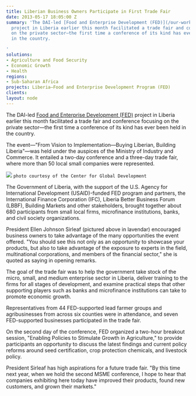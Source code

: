 ```yaml
---
title: Liberian Business Owners Participate in First Trade Fair
date: 2013-05-17 18:05:00 Z
summary: 'The DAI-led [Food and Enterprise Development (FED)](/our-work/projects/liberia-food-and-enterprise-development-program-fed)
  project in Liberia earlier this month facilitated a trade fair and conference focusing
  on the private sector—the first time a conference of its kind has ever been held
  in the country.

'
solutions:
- Agriculture and Food Security
- Economic Growth
- Health
regions:
- Sub-Saharan Africa
projects: Liberia—Food and Enterprise Development Program (FED)
clients: 
layout: node
---
```


The DAI-led [Food and Enterprise Development (FED)][1] project in Liberia earlier this month facilitated a trade fair and conference focusing on the private sector—the first time a conference of its kind has ever been held in the country.

The event—"From Vision to Implementation—Buying Liberian, Building Liberia"—was held under the auspices of the Ministry of Industry and Commerce. It entailed a two-day conference and a three-day trade fair, where more than 50 local small companies were represented.

![][2]
`photo courtesy of the Center for Global Development`

The Government of Liberia, with the support of the U.S. Agency for International Development (USAID)-funded FED program and partners, the International Finance Corporation (IFC), Liberia Better Business Forum (LBBF), Building Markets and other stakeholders, brought together about 680 participants from small local firms, microfinance institutions, banks, and civil society organizations.

President Ellen Johnson Sirleaf (pictured above in lavendar) encouraged business owners to take advantage of the many opportunities the event offered. "You should see this not only as an opportunity to showcase your products, but also to take advantage of the exposure to experts in the field, multinational corporations, and members of the financial sector," she is quoted as saying in opening remarks.

The goal of the trade fair was to help the government take stock of the micro, small, and medium enterprise sector in Liberia, deliver training to the firms for all stages of development, and examine practical steps that other supporting players such as banks and microfinance institutions can take to promote economic growth.

Representatives from 44 FED-supported lead farmer groups and agribusinesses from across six counties were in attendance, and seven FED-supported businesses participated in the trade fair.

On the second day of the conference, FED organized a two-hour breakout session, "Enabling Policies to Stimulate Growth in Agriculture," to provide participants an opportunity to discuss the latest findings and current policy reforms around seed certification, crop protection chemicals, and livestock policy.

President Sirleaf has high aspirations for a future trade fair. "By this time next year, when we hold the second MSME conference, I hope to hear that companies exhibiting here today have improved their products, found new customers, and grown their markets."

[1]: /our-work/projects/liberia-food-and-enterprise-development-program-fed
[2]: https://assetify-dai.com/news/liberia_inside.jpg
